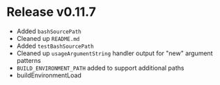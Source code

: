 # Release v0.11.7

- Added `bashSourcePath`
- Cleaned up `README.md`
- Added `testBashSourcePath`
- Cleaned up `usageArgumentString` handler output for "new" argument patterns
- `BUILD_ENVIRONMENT_PATH` added to support additional paths
- buildEnvironmentLoad
